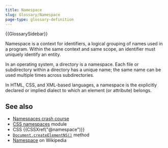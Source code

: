 ```yaml
---
title: Namespace
slug: Glossary/Namespace
page-type: glossary-definition
---
```


{{GlossarySidebar}}

Namespace is a context for identifiers, a logical grouping of names used in a program. Within the same context and same scope, an identifier must uniquely identify an entity.

In an operating system, a directory is a namespace. Each file or subdirectory within a directory has a unique name; the same name can be used multiple times across subdirectories.

In HTML, CSS, and XML-based languages, a namespace is the explicitly declared or implied dialect to which an element (or attribute) belongs.

## See also

- [Namespaces crash course](/en-US/docs/Web/SVG/Guides/Namespaces_crash_course)
- [CSS namespaces](/en-US/docs/Web/CSS/CSS_namespaces) module
- CSS {{CSSXref("@namespace")}}
- [`Document.createElementNS()`](/en-US/docs/Web/API/Document/createElementNS) method
- [Namespace](https://en.wikipedia.org/wiki/Namespace) on Wikipedia
